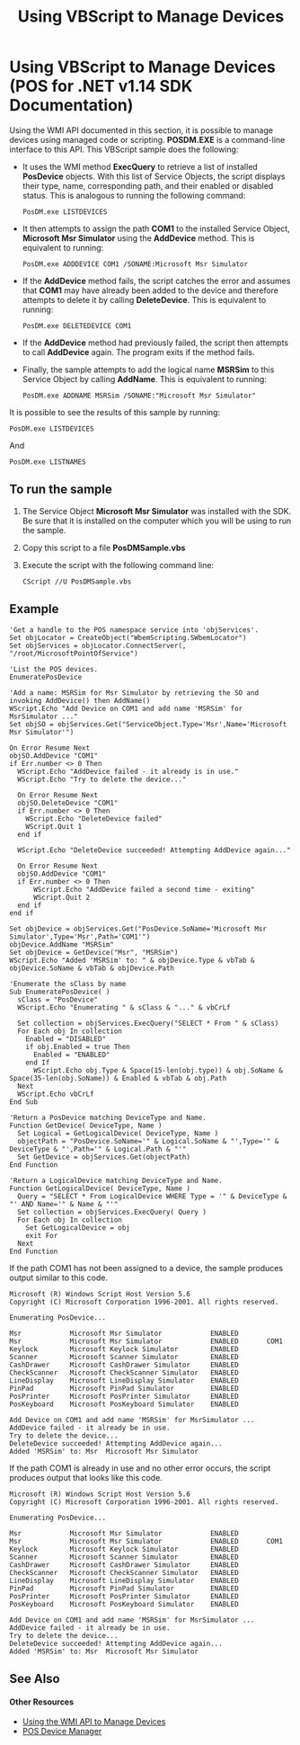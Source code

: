 ﻿---
title: Using VBScript to Manage Devices
description: Using VBScript to Manage Devices (POS for .NET v1.14 SDK Documentation)
ms.date: 03/03/2014
ms.topic: how-to
ms.custom: "pos-restored-from-archive,UpdateFrequency5"
---

# Using VBScript to Manage Devices (POS for .NET v1.14 SDK Documentation)

Using the WMI API documented in this section, it is possible to manage devices using managed code or scripting. **POSDM.EXE** is a command-line interface to this API. This VBScript sample does the following:

- It uses the WMI method **ExecQuery** to retrieve a list of installed **PosDevice** objects. With this list of Service Objects, the script displays their type, name, corresponding path, and their enabled or disabled status. This is analogous to running the following command:

    `PosDM.exe LISTDEVICES`

- It then attempts to assign the path **COM1** to the installed Service Object, **Microsoft Msr Simulator** using the **AddDevice** method. This is equivalent to running:

    `PosDM.exe ADDDEVICE COM1 /SONAME:Microsoft Msr Simulator`

- If the **AddDevice** method fails, the script catches the error and assumes that **COM1** may have already been added to the device and therefore attempts to delete it by calling **DeleteDevice**. This is equivalent to running:

    `PosDM.exe DELETEDEVICE COM1`

- If the **AddDevice** method had previously failed, the script then attempts to call **AddDevice** again. The program exits if the method fails.

- Finally, the sample attempts to add the logical name **MSRSim** to this Service Object by calling **AddName**. This is equivalent to running:

    `PosDM.exe ADDNAME MSRSim /SONAME:"Microsoft Msr Simulator"`

It is possible to see the results of this sample by running:

  `PosDM.exe LISTDEVICES`

And

  `PosDM.exe LISTNAMES`

## To run the sample

1. The Service Object **Microsoft Msr Simulator** was installed with the SDK. Be sure that it is installed on the computer which you will be using to run the sample.

2. Copy this script to a file **PosDMSample.vbs**

3. Execute the script with the following command line:

    `CScript //U PosDMSample.vbs`

## Example

```vbscript
'Get a handle to the POS namespace service into 'objServices'.
Set objLocator = CreateObject("WbemScripting.SWbemLocator")
Set objServices = objLocator.ConnectServer(, "/root/MicrosoftPointOfService")

'List the POS devices.
EnumeratePosDevice

'Add a name: MSRSim for Msr Simulator by retrieving the SO and invoking AddDevice() then AddName()
WScript.Echo "Add Device on COM1 and add name 'MSRSim' for MsrSimulator ..."
Set objSO = objServices.Get("ServiceObject.Type='Msr',Name='Microsoft Msr Simulator'")

On Error Resume Next
objSO.AddDevice "COM1"
if Err.number <> 0 Then
  WScript.Echo "AddDevice failed - it already is in use."
  WScript.Echo "Try to delete the device..."

  On Error Resume Next
  objSO.DeleteDevice "COM1"
  if Err.number <> 0 Then
    WScript.Echo "DeleteDevice failed"
    WScript.Quit 1
  end if

  WScript.Echo "DeleteDevice succeeded! Attempting AddDevice again..."

  On Error Resume Next
  objSO.AddDevice "COM1"
  if Err.number <> 0 Then
      WScript.Echo "AddDevice failed a second time - exiting"
      WScript.Quit 2
  end if
end if

Set objDevice = objServices.Get("PosDevice.SoName='Microsoft Msr Simulator',Type='Msr',Path='COM1'")
objDevice.AddName "MSRSim"
Set objDevice = GetDevice("Msr", "MSRSim")
WScript.Echo "Added 'MSRSim' to: " & objDevice.Type & vbTab & objDevice.SoName & vbTab & objDevice.Path

'Enumerate the sClass by name
Sub EnumeratePosDevice( )
  sClass = "PosDevice"
  WScript.Echo "Enumerating " & sClass & "..." & vbCrLf

  Set collection = objServices.ExecQuery("SELECT * From " & sClass)
  For Each obj In collection
    Enabled = "DISABLED"
    if obj.Enabled = true Then
      Enabled = "ENABLED"
    end If
      WScript.Echo obj.Type & Space(15-len(obj.type)) & obj.SoName & Space(35-len(obj.SoName)) & Enabled & vbTab & obj.Path
  Next
  WScript.Echo vbCrLf
End Sub

'Return a PosDevice matching DeviceType and Name.
Function GetDevice( DeviceType, Name )
  Set Logical = GetLogicalDevice( DeviceType, Name )
  objectPath = "PosDevice.SoName='" & Logical.SoName & "',Type='" & DeviceType & "',Path='" & Logical.Path & "'"
  Set GetDevice = objServices.Get(objectPath)
End Function

'Return a LogicalDevice matching DeviceType and Name.
Function GetLogicalDevice( DeviceType, Name )
  Query = "SELECT * From LogicalDevice WHERE Type = '" & DeviceType & "' AND Name='" & Name & "'"
  Set collection = objServices.ExecQuery( Query )
  For Each obj In collection
    Set GetLogicalDevice = obj
    exit For
  Next
End Function
```

If the path COM1 has not been assigned to a device, the sample produces output similar to this code.

```console
Microsoft (R) Windows Script Host Version 5.6
Copyright (C) Microsoft Corporation 1996-2001. All rights reserved.

Enumerating PosDevice...

Msr            Microsoft Msr Simulator            ENABLED
Msr            Microsoft Msr Simulator            ENABLED       COM1
Keylock        Microsoft Keylock Simulator        ENABLED
Scanner        Microsoft Scanner Simulator        ENABLED
CashDrawer     Microsoft CashDrawer Simulator     ENABLED
CheckScanner   Microsoft CheckScanner Simulator   ENABLED
LineDisplay    Microsoft LineDisplay Simulator    ENABLED
PinPad         Microsoft PinPad Simulator         ENABLED
PosPrinter     Microsoft PosPrinter Simulator     ENABLED
PosKeyboard    Microsoft PosKeyboard Simulator    ENABLED

Add Device on COM1 and add name 'MSRSim' for MsrSimulator ...
AddDevice failed - it already be in use.
Try to delete the device...
DeleteDevice succeeded! Attempting AddDevice again...
Added 'MSRSim' to: Msr  Microsoft Msr Simulator
```

If the path COM1 is already in use and no other error occurs, the script produces output that looks like this code.

```console
Microsoft (R) Windows Script Host Version 5.6
Copyright (C) Microsoft Corporation 1996-2001. All rights reserved.

Enumerating PosDevice...

Msr            Microsoft Msr Simulator            ENABLED
Msr            Microsoft Msr Simulator            ENABLED       COM1
Keylock        Microsoft Keylock Simulator        ENABLED
Scanner        Microsoft Scanner Simulator        ENABLED
CashDrawer     Microsoft CashDrawer Simulator     ENABLED
CheckScanner   Microsoft CheckScanner Simulator   ENABLED
LineDisplay    Microsoft LineDisplay Simulator    ENABLED
PinPad         Microsoft PinPad Simulator         ENABLED
PosPrinter     Microsoft PosPrinter Simulator     ENABLED
PosKeyboard    Microsoft PosKeyboard Simulator    ENABLED

Add Device on COM1 and add name 'MSRSim' for MsrSimulator ...
AddDevice failed - it already be in use.
Try to delete the device...
DeleteDevice succeeded! Attempting AddDevice again...
Added 'MSRSim' to: Msr  Microsoft Msr Simulator
```

## See Also

#### Other Resources

- [Using the WMI API to Manage Devices](using-the-wmi-api-to-manage-devices.md)
- [POS Device Manager](pos-device-manager.md)
